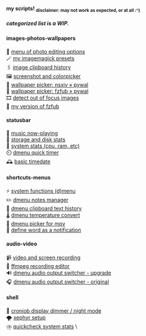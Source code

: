 #### my scripts! <sub>disclaimer: may not work as expected, or at all :^)</sub>
##### categorized list is a WIP.
#### images-photos-wallpapers
📸 [menu of photo editing options](https://github.com/BreadOnPenguins/scripts/blob/master/images-photos-wallpapers/photomenu) \
🪄 [my imagemagick presets](https://github.com/BreadOnPenguins/scripts/blob/master/images-photos-wallpapers/imgmgk) \
🖇️ [image clipboard history](https://github.com/BreadOnPenguins/scripts/blob/master/images-photos-wallpapers/imgcliphist) \
🖼️ [screenshot and colorpicker](https://github.com/BreadOnPenguins/scripts/blob/master/images-photos-wallpapers/screenshot) \
🌠 [wallpaper picker: nsxiv » pywal](https://github.com/BreadOnPenguins/scripts/blob/master/images-photos-wallpapers/wallpapermenu) \
🌃 [wallpaper picker: fzfub » pywal](https://github.com/BreadOnPenguins/scripts/blob/masterimages-photos-wallpapers/fzfub-wallpapermenu) \
🎞️ [detect out of focus images](https://github.com/BreadOnPenguins/scripts/blob/master/images-photos-wallpapers/focusdetect.py) \
🐛 [my version of fzfub](https://github.com/BreadOnPenguins/scripts/blob/master/images-photos-wallpapers/fzfub)
#### statusbar
🎵 [music now-playing](https://github.com/BreadOnPenguins/scripts/blob/master/statusbar/musicplaying) \
💾 [storage and disk stats](https://github.com/BreadOnPenguins/scripts/blob/master/statusbar/disks) \
🐏 [system stats (cpu, ram, etc)](https://github.com/BreadOnPenguins/scripts/blob/master/statusbar/ystemstats) \
⏲️ [dmenu quick timer](https://github.com/BreadOnPenguins/scripts/blob/master/statusbar/timer) \
🕰️ [basic timedate](https://github.com/BreadOnPenguins/scripts/blob/master/statusbar/timedate)
#### shortcuts-menus
⚡ [system functions (d)menu](https://github.com/BreadOnPenguins/scripts/blob/master/shortcuts-menus/sys) \
✏️ [dmenu notes manager](https://github.com/BreadOnPenguins/scripts/blob/master/shortcuts-menus/notes) \
📎 [dmenu clipboard text history](https://github.com/BreadOnPenguins/scripts/blob/master/shortcuts-menus/txtcliphist) \
🌡️ [dmenu temperature convert](https://github.com/BreadOnPenguins/scripts/blob/master/shortcuts-menus/temp) \
📼 [dmenu picker for mpv](https://github.com/BreadOnPenguins/scripts/blob/master/shortcuts-menus/mpv) \
📖 [define word as a notification](https://github.com/BreadOnPenguins/scripts/blob/master/shortcuts-menus/define)
#### audio-video
📹 [video and screen recording](https://github.com/BreadOnPenguins/scripts/blob/master/audio-video/record) \
🎥 [ffmpeg recording editor](https://github.com/BreadOnPenguins/scripts/blob/master/audio-video/editrec) \
🔊 [dmenu audio output switcher - upgrade](https://github.com/BreadOnPenguins/scripts/blob/master/audio-video/audioswitch) \
🎧 [dmenu audio output switcher - original](https://github.com/BreadOnPenguins/scripts/blob/master/audio-video/old-audioswitch)
#### shell
🌛 [cronjob display dimmer / night mode](https://github.com/BreadOnPenguins/scripts/blob/master/shell/dimmer) \
🌪️ [xephyr setup](https://github.com/BreadOnPenguins/scripts/blob/master/shell/xephyr) \
⛈️ [quickcheck system stats](https://github.com/BreadOnPenguins/scripts/blob/master/shell/stats) \
